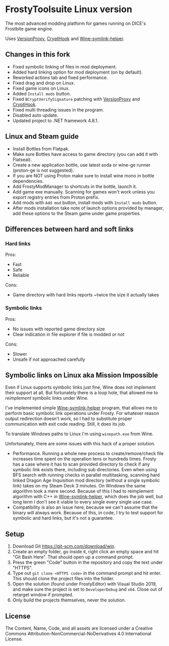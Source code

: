 # FrostyToolsuite Linux version
The most advanced modding platform for games running on DICE's Frostbite game engine.

Uses [VersionProxy](https://github.com/maniman303/frosty-version-proxy), [CryptHook](https://github.com/maniman303/CryptHook) and [Wine-symlink-helper](https://github.com/maniman303/wine-symlink-helper).

## Changes in this fork

- Fixed symbolic linking of files in mod deployment.
- Added hard linking option for mod deployment (on by default).
- Reworked actions tab and fixed performance.
- Fixed drag and drop on Linux.
- Fixed game icons on Linux.
- Added `Install mods` button.
- Fixed `BCryptVerifySignature` patching with [VersionProxy](https://github.com/maniman303/frosty-version-proxy) and [CryptHook](https://github.com/maniman303/CryptHook).
- Fixed multi threading issues in the program.
- Disabled auto update.
- Updated project to .NET framework 4.8.1.

## Linux and Steam guide

- Install Bottles from Flatpak.
- Make sure Bottles have access to game directory (you can add it with Flatseal).
- Create a new application bottle, use latest soda or wine-ge runner (proton-ge is not suggested).
- If you are NOT using Proton make sure to install wine mono in bottle dependencies.
- Add FrostyModManager to shortcuts in the bottle, launch it.
- Add game exe manually. Scanning for games won't work unless you export registry entries from Proton prefix.
- Add mods with `Add mod` button, install mods with `Install mods` button.
- After mods installation take note of launch options provided by manager, add these options to the Steam game under game properties.

## Differences between hard and soft links

### Hard links
Pros:
- Fast
- Safe
- Reliable

Cons:
- Game directory with hard links reports ~twice the size it actually takes

### Symbolic links
Pros:
- No issues with reported game directory size
- Clear indication in file explorer if file is modded or not

Cons:
- Slower
- Unsafe if not approached carefully

## Symbolic links on Linux aka Mission Impossible

Even if Linux supports symbolic links just fine, Wine does not implement their support at all. But fortunately there is a loop hole, that allowed me to *reimplement* symbolic links under Wine.

I've implemented simple [Wine-symlink-helper](https://github.com/maniman303/wine-symlink-helper) program, that allows me to perform basic symbolic link operations under Frosty. For whatever reason output redirection doesn't work, so I had to substitute proper communication with exit code reading. Still, it does its job.

To translate Windows paths to Linux I'm using `winepath.exe` from Wine.

Unfortunately, there are some issues with this hack of a proper solution.
- Performance. Running a whole new process to create/remove/check file increases time spent on the operation tens or hundreds times. Frosty has a case where it has to scan provided directory to check if any symbolic link exists there, including sub directories. Even when using BFS search with running checks in parallel multitasking, scanning hard linked Dragon Age Inquisition mod directory (without a single symbolic link) takes on my Steam Deck 3 minutes. On Windows the same algorithm took a mere second. Because of this I had to reimplement algorithm with C++ in [Wine-symlink-helper](https://github.com/maniman303/wine-symlink-helper), which does the job well, but long term I don't see it viable to every single every single use case.
- Compatibility is also an issue here, because we can't assume that the binary will always work. Because of this, in code, I try to test support for symbolic and hard links, but it's not a guarantee.

## Setup

1. Download Git https://git-scm.com/download/win.
2. Create an empty folder, go inside it, right click an empty space and hit "Git Bash Here". That should open up a command prompt.
3. Press the green "Code" button in the repository and copy the text under "HTTPS".
4. Type out ``git clone <HTTPS code>`` in the command prompt and hit enter. This should clone the project files into the folder.
5. Open the solution (found under FrostyEditor) with Visual Studio 2019, and make sure the project is set to ``DeveloperDebug`` and ``x64``. Close out of retarget window if prompted.
6. Only build the projects themselves, never the solution.

## License
The Content, Name, Code, and all assets are licensed under a Creative Commons Attribution-NonCommercial-NoDerivatives 4.0 International License.

